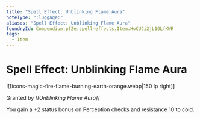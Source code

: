 ```yaml
---
title: "Spell Effect: Unblinking Flame Aura"
noteType: ":luggage:"
aliases: "Spell Effect: Unblinking Flame Aura"
foundryId: Compendium.pf2e.spell-effects.Item.HoCUCi2jL1OLfXWR
tags:
  - Item
---
```


# Spell Effect: Unblinking Flame Aura
![[icons-magic-fire-flame-burning-earth-orange.webp|150 lp right]]

Granted by _[[Unblinking Flame Aura]]_

You gain a +2 status bonus on Perception checks and resistance 10 to cold.
